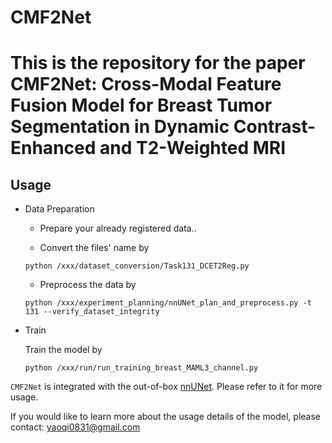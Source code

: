 
# CMF2Net

# This is the repository for the paper CMF2Net: Cross-Modal Feature Fusion Model for Breast Tumor Segmentation in Dynamic Contrast-Enhanced and T2-Weighted MRI

## Usage

* Data Preparation

  - Prepare your already registered data..

  - Convert the files' name by

  `python /xxx/dataset_conversion/Task131_DCET2Reg.py`

  - Preprocess the data by

  `python /xxx/experiment_planning/nnUNet_plan_and_preprocess.py -t 131 --verify_dataset_integrity`

* Train

  Train the model by

  `python /xxx/run/run_training_breast_MAML3_channel.py`

 `CMF2Net` is integrated with the out-of-box [nnUNet](https://github.com/MIC-DKFZ/nnUNet). Please refer to it for more usage.

If you would like to learn more about the usage details of the model, please contact:
[yaoqi0831@gmail.com]()

